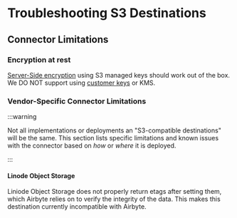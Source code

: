 # Troubleshooting S3 Destinations

## Connector Limitations

### Encryption at rest

[Server-Side encryption](https://docs.aws.amazon.com/AmazonS3/latest/userguide/specifying-s3-encryption.html) using S3 managed keys should work out of the box. We DO NOT support using [customer keys](https://docs.aws.amazon.com/AmazonS3/latest/userguide/ServerSideEncryptionCustomerKeys.html) or KMS.

### Vendor-Specific Connector Limitations

:::warning

Not all implementations or deployments an "S3-compatible destinations" will be the same. This section lists specific limitations and known issues with the connector based on _how_ or
_where_ it is deployed.

:::

#### Linode Object Storage

Liniode Object Storage does not properly return etags after setting them, which Airbyte relies on to verify the integrity of the data. This makes this destination currently incompatible with Airbyte.
